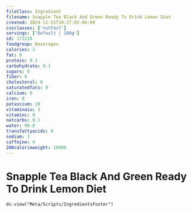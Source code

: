 ```yaml
---
fileClass: Ingredient
filename: Snapple Tea Black And Green Ready To Drink Lemon Diet
created: 2024-12-21T19:27:02-06:00
cssclasses: ['nutFact']
servings: ['Default | 100g']
id: 173218
foodgroup: Beverages
calories: 2
fat: 0
protein: 0.1
carbohydrate: 0.1
sugars: 0
fiber: 0
cholesterol: 0
saturatedfats: 0
calcium: 0
iron: 0
potassium: 20
vitaminaiu: 3
vitaminc: 0
netcarbs: 0.1
water: 99.8
transfattyacids: 0
sodium: 3
caffeine: 9
200calorieweight: 10000
---
```


# Snapple Tea Black And Green Ready To Drink Lemon Diet

```dataviewjs
dv.view("Meta/Scripts/IngredientsFooter")
```
